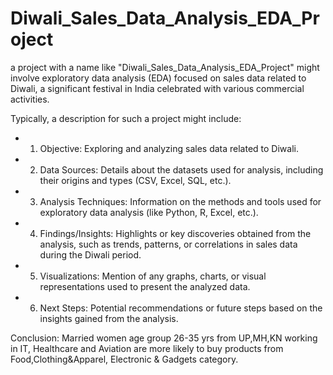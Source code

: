 # Diwali_Sales_Data_Analysis_EDA_Project

a project with a name like "Diwali_Sales_Data_Analysis_EDA_Project" might involve exploratory data analysis (EDA) focused on sales data related 
to Diwali, a significant festival in India celebrated with various commercial activities.

Typically, a description for such a project might include:
* 1. Objective: Exploring and analyzing sales data related to Diwali.
* 2. Data Sources: Details about the datasets used for analysis, including their origins and types (CSV, Excel, SQL, etc.).
* 3. Analysis Techniques: Information on the methods and tools used for exploratory data analysis (like Python, R, Excel, etc.).
* 4. Findings/Insights: Highlights or key discoveries obtained from the analysis, such as trends, patterns, or correlations in sales data during the Diwali period.
* 5. Visualizations: Mention of any graphs, charts, or visual representations used to present the analyzed data.
* 6. Next Steps: Potential recommendations or future steps based on the insights gained from the analysis.

Conclusion: 
Married women age group 26-35 yrs from UP,MH,KN working in IT, Healthcare and Aviation are more likely to buy products from Food,Clothing&Apparel, 
Electronic & Gadgets category.
